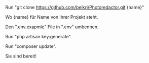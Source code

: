 Run "git clone https://github.com/belkri/Photoredactor.git {name}"

Wo {name} für Name von ihrer Projekt steht.

Den ".env.exapmle" File in ".env" umbennen.

Run "php artisan key:generate".

Run "composer update".

Sie sind bereit!
